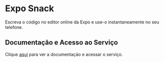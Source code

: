 # Expo Snack

Escreva o código no editor online da Expo e use-o instantaneamente no seu telefone.

## Documentação e Acesso ao Serviço

Clique [aqui](https://snack.expo.dev) para ver a documentação e acessar o serviço.